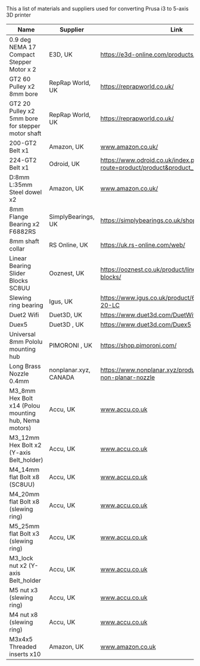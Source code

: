 This a list of materials and suppliers used for converting Prusa i3 to 5-axis 3D printer


| Name  | Supplier | Link |
| ---|--|--|
| 0.9 deg NEMA 17 Compact Stepper Motor x 2 | E3D, UK  | https://e3d-online.com/products/motors |
| GT2 60 Pulley x2 8mm bore  | RepRap World, UK  | https://reprapworld.co.uk/ |
| GT2 20 Pulley x2 5mm bore for stepper motor shaft | RepRap World, UK | https://reprapworld.co.uk/ |
| 200-GT2 Belt x1 | Amazon, UK | www.amazon.co.uk/ |
| 224-GT2 Belt x1 | Odroid, UK | https://www.odroid.co.uk/index.php?route=product/product&product_id=902&search=GT2 |
| D:8mm L:35mm  Steel dowel x2 | Amazon, UK | www.amazon.co.uk/ |
| 8mm Flange Bearing x2 F6882RS | SimplyBearings, UK | https://simplybearings.co.uk/shop/ |
| 8mm shaft collar | RS Online, UK | https://uk.rs-online.com/web/ |
| Linear Bearing Slider Blocks SC8UU | Ooznest, UK | https://ooznest.co.uk/product/linear-bearing-slider-blocks/ |
| Slewing ring bearing | Igus, UK | https://www.igus.co.uk/product/661?artNr=PRT-02-20-LC |
| Duet2 Wifi | Duet3D, UK | https://www.duet3d.com/DuetWifi |
| Duex5 | Duet3D , UK | https://www.duet3d.com/Duex5 |
| Universal 8mm Pololu mounting hub| PIMORONI , UK | https://shop.pimoroni.com/ |
| Long Brass Nozzle 0.4mm | nonplanar.xyz, CANADA | https://www.nonplanar.xyz/product-page/0-4mm-non-planar-nozzle |
| M3_8mm Hex Bolt x14 (Polou mounting hub, Nema motors)| Accu, UK | www.accu.co.uk |
| M3_12mm Hex Bolt x2 (Y-axis Belt_holder)| Accu, UK | www.accu.co.uk |
| M4_14mm flat Bolt x8 (SC8UU)| Accu, UK | www.accu.co.uk |
| M4_20mm flat Bolt x8 (slewing ring)| Accu, UK | www.accu.co.uk |
| M5_25mm flat Bolt x3 (slewing ring)| Accu, UK | www.accu.co.uk |
| M3_lock nut x2 (Y-axis Belt_holder | Accu, UK | www.accu.co.uk |
| M5 nut x3 (slewing ring) | Accu, UK | www.accu.co.uk |
| M4 nut x8 (slewing ring) | Accu, UK | www.accu.co.uk |
| M3x4x5 Threaded inserts x10| Amazon, UK | www.amazon.co.uk |

